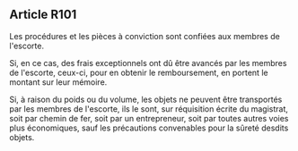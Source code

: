 Article R101
----
Les procédures et les pièces à conviction sont confiées aux membres de
l'escorte.

Si, en ce cas, des frais exceptionnels ont dû être avancés par les membres de
l'escorte, ceux-ci, pour en obtenir le remboursement, en portent le montant sur
leur mémoire.

Si, à raison du poids ou du volume, les objets ne peuvent être transportés par
les membres de l'escorte, ils le sont, sur réquisition écrite du magistrat, soit
par chemin de fer, soit par un entrepreneur, soit par toutes autres voies plus
économiques, sauf les précautions convenables pour la sûreté desdits objets.
